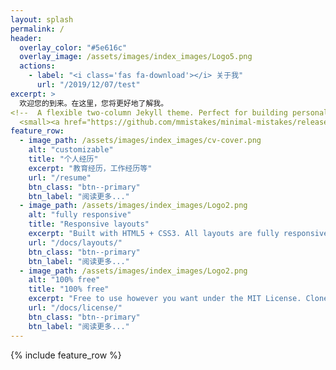 ```yaml
---
layout: splash
permalink: /
header:
  overlay_color: "#5e616c"
  overlay_image: /assets/images/index_images/Logo5.png
  actions:
    - label: "<i class='fas fa-download'></i> 关于我"
      url: "/2019/12/07/test"
excerpt: >
  欢迎您的到来。在这里，您将更好地了解我。
<!--  A flexible two-column Jekyll theme. Perfect for building personal sites, blogs, and portfolios.<br />
  <small><a href="https://github.com/mmistakes/minimal-mistakes/releases/tag/4.17.2">Latest release v4.17.2</a></small>-->
feature_row:
  - image_path: /assets/images/index_images/cv-cover.png
    alt: "customizable"
    title: "个人经历"
    excerpt: "教育经历，工作经历等"
    url: "/resume"
    btn_class: "btn--primary"
    btn_label: "阅读更多..."
  - image_path: /assets/images/index_images/Logo2.png
    alt: "fully responsive"
    title: "Responsive layouts"
    excerpt: "Built with HTML5 + CSS3. All layouts are fully responsive with helpers to augment your content."
    url: "/docs/layouts/"
    btn_class: "btn--primary"
    btn_label: "阅读更多..."
  - image_path: /assets/images/index_images/Logo2.png
    alt: "100% free"
    title: "100% free"
    excerpt: "Free to use however you want under the MIT License. Clone it, fork it, customize it... whatever!"
    url: "/docs/license/"
    btn_class: "btn--primary"
    btn_label: "阅读更多..."      
---
```


{% include feature_row %}
